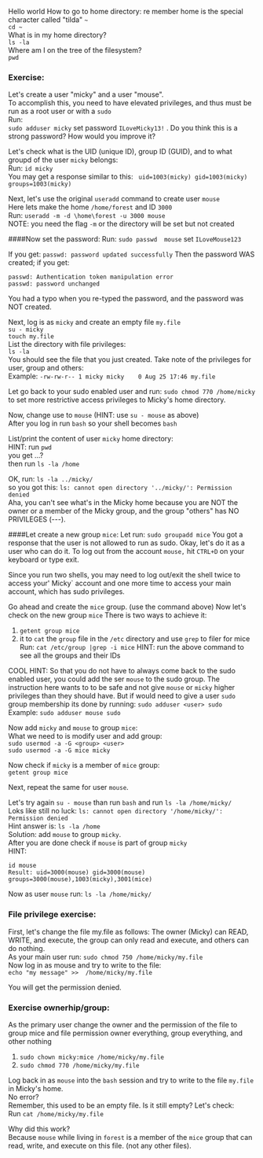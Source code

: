 Hello world
How to go to home directory: re member home is the special character called "tilda" `~` <br>
`cd ~`
<br>
What is in my home directory?<br>
`ls -la`
<br>
Where am I on the tree of the filesystem?  <br>
`pwd`<br>

### Exercise:
Let's create a user "micky" and a user "mouse". <br>
To accomplish this, you need to have elevated privileges, and thus must be run as a root user or with a `sudo`<br>
Run: <br>
`sudo adduser micky` set password `ILoveMicky13!` . Do you think this is a strong password? How would you improve it? <br>

Let's check what is the UID (unique ID), group ID (GUID), and to what groupd of the user `micky` belongs:<br>
Run: `id micky`<br>
You may get a response similar to this: ` uid=1003(micky) gid=1003(micky) groups=1003(micky)`<br>

Next, let's use the original `useradd` command to create user `mouse`<br>
Here lets make the home `/home/forest` and ID `3000`<br>
Run: `useradd -m -d \home\forest -u 3000 mouse`<br>
NOTE: you need the flag `-m` or the directory will be set but not created

####Now set the password:
Run: `sudo passwd  mouse` set `ILoveMouse123`

If you get: `passwd: password updated successfully` Then the password WAS created; if you get: 
```
passwd: Authentication token manipulation error
passwd: password unchanged
```
You had a typo when you re-typed the password, and the password was NOT created.

Next, log is as `micky` and create an empty file `my.file`<br>
`su - micky`<br>
`touch my.file`<br>
List the directory with file privileges:<br>
`ls -la`<br>
You should see the file that you just created. Take note of the privileges for user, group and others:<br>
Example: `-rw-rw-r-- 1 micky micky    0 Aug 25 17:46 my.file`

Let go back to your sudo enabled user and run: `sudo chmod 770 /home/micky` to set more restrictive access privileges to Micky's home directory.

Now, change use to `mouse` (HINT: use `su - mouse` as above)<br>
After you log in run `bash` so your shell becomes `bash`

List/print the content of user `micky` home directory:<br>
HINT: run `pwd`<br>
you get ...?<br>
then run `ls -la /home`<br>

OK, run: `ls -la ../micky/`<br>
so you got this: `ls: cannot open directory '../micky/': Permission denied`<br>
Aha, you can't see what's in the Micky home because you are NOT the owner or a member of the Micky group, and the group "others" has NO PRIVILEGES (---).

####Let create a new group `mice`:
Let run: `sudo groupadd mice`
You got a response that the user is not allowed to run as sudo. Okay, let's do it as a user who can do it. To log out from the account `mouse,` hit `CTRL+D` on your keyboard or type exit.

Since you run two shells, you may need to log out/exit the shell twice to access your' Micky` account and one more time to access your main account, which has sudo privileges.

Go ahead and create the `mice` group. (use the command above)
Now let's check on the new group `mice`
There is two ways to achieve it:
1) `getent group mice`
2) it to `cat` the `group` file in the `/etc` directory and use `grep` to filer for mice
   Run: `cat /etc/group |grep -i mice`
   HINT: run the above command to see all the groups and their IDs

COOL HINT: So that you do not have to always come back to the sudo enabled user, you could add the ser `mouse` to the sudo group. The instruction here wants to to be safe and not give `mouse` or `micky` higher privileges than they should have. But if would need to give a user `sudo` group membership its done by running: 
`sudo adduser <user> sudo`<br>
Example: `sudo adduser mouse sudo`

Now add `micky` and `mouse` to group `mice`:<br>
What we need to is modify user and add group:<br>
`sudo usermod -a -G <group> <user>`<br>
`sudo usermod -a -G mice micky`<br>


Now check if `micky` is a member of `mice` group:<br>
`getent group mice`<br>

Next, repeat the same for user `mouse`.

Let's try again `su - mouse` than run `bash`  and run `ls -la /home/micky/`<br>
Loks like still no luck: `ls: cannot open directory '/home/micky/': Permission denied`<br>
Hint answer is: `ls -la /home`<br>
Solution: add `mouse` to group `micky`.<br>
After you are done check if `mouse` is part of group `micky`<br>
HINT: 
```
id mouse
Result: uid=3000(mouse) gid=3000(mouse) groups=3000(mouse),1003(micky),3001(mice)
```

Now as user  `mouse` run: `ls -la /home/micky/`

### File privilege exercise:
First, let's change the file my.file as follows: The owner (Micky) can READ, WRITE, and execute, the group can only read and execute, and others can do nothing. <br>
As your main user run: `sudo chmod 750 /home/micky/my.file` <br>
Now log in as mouse and try to write to the file:<br>
`echo "my message" >>  /home/micky/my.file`<br>

You will get the permission denied. 

### Exercise ownerhip/group:
As the primary user change the owner and the permission of the file to group mice and file permission owner everything, group everything, and other nothing<br>
1) `sudo chown micky:mice /home/micky/my.file`<br>
2) `sudo chmod 770 /home/micky/my.file`<br>

Log back in as `mouse` into the `bash` session and try to write to the file `my.file` in Micky's home. <br>
No error?<br>
Remember, this used to be an empty file. Is it still empty? Let's check:<br>
Run `cat /home/micky/my.file`<br>

Why did this work? <br>
Because `mouse` while living in `forest` is a member of the `mice` group that can read, write, and execute on this file. (not any other files).









